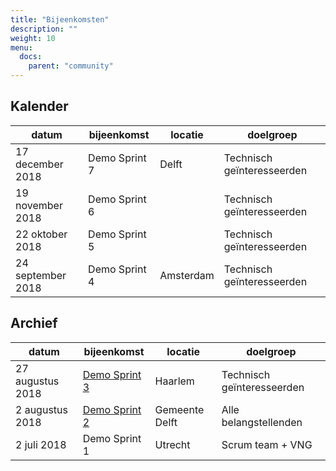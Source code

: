```yaml
---
title: "Bijeenkomsten"
description: ""
weight: 10
menu:
  docs:
    parent: "community"
---
```


## Kalender

|datum|bijeenkomst|locatie|doelgroep|
|---|---|---|---|
|17 december 2018|Demo Sprint 7|Delft|Technisch geïnteresseerden|
|19 november 2018|Demo Sprint 6| |Technisch geïnteresseerden|
|22 oktober 2018|Demo Sprint 5| |Technisch geïnteresseerden|
|24 september 2018|Demo Sprint 4|Amsterdam|Technisch geïnteresseerden|


## Archief
|datum|bijeenkomst|locatie|doelgroep|
|---|---|---|---|
|27 augustus 2018|[Demo Sprint 3](./bijeenkomsten/20180827-demo-sprint-3.md)|Haarlem|Technisch geïnteresseerden|
|2 augustus 2018|[Demo Sprint 2](./bijeenkomsten/20180802-demo-sprint-2.md)|Gemeente Delft|Alle belangstellenden|
|2 juli 2018|Demo Sprint 1|Utrecht|Scrum team + VNG|
